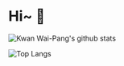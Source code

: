 # Hi~ 👋

![Kwan Wai-Pang's github stats](https://github-readme-stats-one-bice.vercel.app/api?username=KwanWaiPang&show_icons=true&theme=default&count_private=true&role=OWNER,ORGANIZATION_MEMBER&hide=prs,issues) 

![Top Langs](https://github-readme-stats.vercel.app/api/top-langs/?username=KwanWaiPang&layout=donut&langs_count=6)

